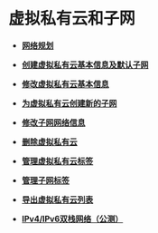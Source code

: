 # 虚拟私有云和子网<a name="zh-cn_topic_0030969460"></a>

-   **[网络规划](网络规划.md)**  

-   **[创建虚拟私有云基本信息及默认子网](创建虚拟私有云基本信息及默认子网.md)**  

-   **[修改虚拟私有云基本信息](修改虚拟私有云基本信息.md)**  

-   **[为虚拟私有云创建新的子网](为虚拟私有云创建新的子网.md)**  

-   **[修改子网网络信息](修改子网网络信息.md)**  

-   **[删除虚拟私有云](删除虚拟私有云.md)**  

-   **[管理虚拟私有云标签](管理虚拟私有云标签.md)**  

-   **[管理子网标签](管理子网标签.md)**  

-   **[导出虚拟私有云列表](导出虚拟私有云列表.md)**  

-   **[IPv4/IPv6双栈网络（公测）](IPv4-IPv6双栈网络（公测）.md)**  


